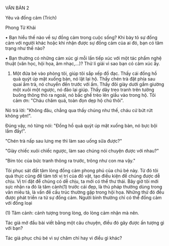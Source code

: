 VĂN BẢN 2

Yêu và đồng cảm
(Trích)

Phong Tử Khải

• Bạn hiểu thế nào về sự đồng cảm trong cuộc sống? Khi bày tỏ sự đồng cảm với người khác hoặc khi nhận được sự đồng cảm của ai đó, bạn có tâm trạng như thế nào?

• Bạn thường có những cảm xúc gì mỗi lần tiếp xúc với một tác phẩm nghệ thuật (văn học, hội họa, âm nhạc,...)? Thử lí giải vì sao bạn có cảm xúc ấy.

1. Một đứa bé vào phòng tôi, giúp tôi sắp xếp đồ đạc. Thấy cái đồng hồ quả quýt úp mặt xuống bàn, nó lật lại hộ. Thấy chén trà đặt phía sau quai ấm trà, nó chuyển đến trước với ấm. Thấy đôi giày dưới gầm giường một xuôi một ngược, nó đảo lại giúp. Thấy dây treo tranh trên tường buông thõng thò ra ngoài, nó bắc ghế trèo lên giấu vào trong hộ. Tôi cảm ơn: "Cháu chăm quá, toàn đọn dẹp hộ chú thôi".

Nó trả lời: "Không đâu, chẳng qua thấy chúng như thế, cháu cứ bứt rứt không yên!".

Đúng vậy, nó từng nói: "Đồng hồ quả quýt úp mặt xuống bàn, nó bực bội lắm đấy!".

"Chén trà nấp sau lưng mẹ thì làm sao uống sữa được?"

"Giày chiếc xuôi chiếc ngược, làm sao chúng nói chuyện được với nhau?"

"Bím tóc của bức tranh thõng ra trước, trông như con ma vậy."

Tôi phục sát đất tâm lòng đồng cảm phong phú của chú bé này. Từ đó tôi quả thực cũng để tâm tới vị trí của đồ vật, tạo điều kiện để chúng được dễ chịu. Vị trí đặt để chúng có dễ chịu, ta mới có thể thư thái. Bây giờ tôi mới sực nhận ra đó là tâm cảnh(1) trước cái đẹp, là thủ pháp thường dùng trong văn miêu tả, là vấn đề cấu trúc thường gặp trong hội họa. Những thứ đó đều được phát triển ra từ sự đồng cảm. Người bình thường chỉ có thể đồng cảm với đồng loại

(1) Tâm cảnh: cảnh tượng trong lòng, do lòng cảm nhận mà nên.

Tác giả mở đầu bài viết bằng một câu chuyện, điều đó gây được ấn tượng gì với bạn?

Tác giả phục chú bé vì sự chăm chỉ hay vì điều gì khác?